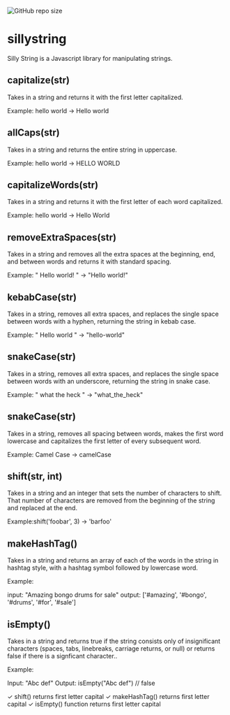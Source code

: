<!-- badges -->
![GitHub repo size](https://img.shields.io/github/repo-size/brooklyndippo/silly-strings-js-library)

# sillystring
Silly String is a Javascript library for manipulating strings. 

## capitalize(str)

Takes in a string and returns it with the first letter capitalized. 

Example: hello world -> Hello world

## allCaps(str)

Takes in a string and returns the entire string in uppercase.

Example: hello world -> HELLO WORLD

## capitalizeWords(str)

Takes in a string and returns it with the first letter of each word capitalized. 

Example: hello world -> Hello World

## removeExtraSpaces(str)

Takes in a string and removes all the extra spaces at the beginning, end, and between words and returns it with standard spacing. 

Example: "   Hello    world!   " -> "Hello world!"

## kebabCase(str)

Takes in a string, removes all extra spaces, and replaces the single space between words with a hyphen, returning the string in kebab case. 

Example: " Hello world " -> "hello-world"

## snakeCase(str)

Takes in a string, removes all extra spaces, and replaces the single space between words with an underscore, returning the string in snake case. 

Example: " what the heck " -> "what_the_heck"

## snakeCase(str)

Takes in a string, removes all spacing between words, makes the first word lowercase and capitalizes the first letter of every subsequent word. 

Example: Camel Case -> camelCase

## shift(str, int)

Takes in a string and an integer that sets the number of characters to shift. That number of characters are removed from the beginning of the string and replaced at the end. 

Example:shift('foobar', 3) -> 'barfoo'

## makeHashTag()

Takes in a string and returns an array of each of the words in the string in hashtag style, with a hashtag symbol followed by lowercase word. 

Example:

input: "Amazing bongo drums for sale"
output: ['#amazing', '#bongo', '#drums', '#for', '#sale']

## isEmpty()

Takes in a string and returns true if the string consists only of insignificant characters (spaces, tabs, linebreaks, carriage returns, or null) or returns false if there is a signficant character.. 

Example:

Input: "Abc def"
Output: isEmpty("Abc def") // false






  
  ✓ shift() returns first letter capital
  ✓ makeHashTag() returns first letter capital
  ✓ isEmpty() function returns first letter capital